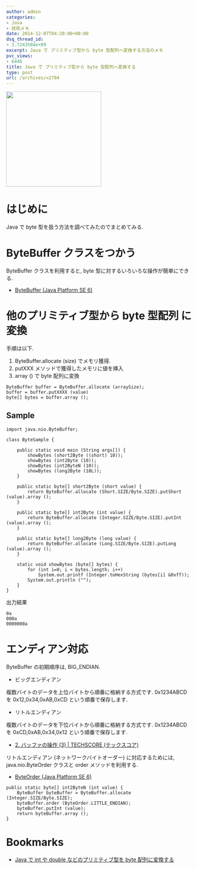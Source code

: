 ```yaml
---
author: admin
categories:
- Java
- 技術メモ
date: 2014-12-07T04:20:00+00:00
dsq_thread_id:
- 3.7243584e+09
excerpt: Java で プリミティブ型から byte 型配列へ変換する方法のメモ
pvc_views:
- 6446
title: Java で プリミティブ型から byte 型配列へ変換する
type: post
url: /archives/=2784
---
```


<a href="https://futurismo.biz/wp-content/uploads/java.png"><img alt="" src="https://futurismo.biz/wp-content/uploads/java.png" width="256" height="256" /></a>

はじめに
========

Java で byte 型を扱う方法を調べてみたのでまとめてみる.

ByteBuffer クラスをつかう
=========================

ByteBuffer クラスを利用すると, byte
型に対するいろいろな操作が簡単にできる.

-   [ByteBuffer (Java Platform
    SE 6)](https://docs.oracle.com/javase/jp/6/api/java/nio/ByteBuffer.html)

他のプリミティブ型から byte 型配列 に変換
=========================================

手順は以下.

1.  ByteBuffer.allocate (size) でメモリ獲得.
2.  putXXX メソッドで獲得したメモリに値を挿入
3.  array () で byte 配列に変換

``` {.java}
ByteBuffer buffer = ByteBuffer.allocate (arraySize);
buffer = buffer.putXXXX (value)
byte[] bytes = buffer.array ();
```

Sample
------

``` {.java}
import java.nio.ByteBuffer;

class ByteSample {

    public static void main (String args[]) {
        showBytes (short2Byte ((short) 10));
        showBytes (int2Byte (10));      
        showBytes (int2ByteN (10));
        showBytes (long2Byte (10L));        
    }

    public static byte[] short2Byte (short value) {
        return ByteBuffer.allocate (Short.SIZE/Byte.SIZE).putShort (value).array ();
    }

    public static byte[] int2Byte (int value) {
        return ByteBuffer.allocate (Integer.SIZE/Byte.SIZE).putInt (value).array ();
    }

    public static byte[] long2Byte (long value) {
        return ByteBuffer.allocate (Long.SIZE/Byte.SIZE).putLong (value).array ();
    }

    static void showBytes (byte[] bytes) {
        for (int i=0; i < bytes.length; i++)
            System.out.printf (Integer.toHexString (bytes[i] &0xff));           
        System.out.println ("");
    }
}
```

出力結果

``` {.bash}
0a
000a
0000000a
```

エンディアン対応
================

ByteBuffer の初期順序は, BIG\_ENDIAN.

-   ビッグエンディアン

複数バイトのデータを上位バイトから順番に格納する方式です. 0x1234ABCD を
0x12,0x34,0xAB,0xCD という順番で保存します.

-   リトルエンディアン

複数バイトのデータを下位バイトから順番に格納する方式です. 0x1234ABCD を
0xCD,0xAB,0x34,0x12 という順番で保存します.

-   [2. バッファの操作 (3) | TECHSCORE
    (テックスコア)](https://www.techscore.com/tech/Java/JavaSE/NIO/2-3/)

リトルエンディアン (ネットワークバイトオーダー) に対応するためには,
java.nio.ByteOrder クラスと order メソッドを利用する.

-   [ByteOrder (Java Platform
    SE 6)](https://docs.oracle.com/javase/jp/6/api/java/nio/ByteOrder.html)

``` {.java}
public static byte[] int2ByteN (int value) {
    ByteBuffer byteBuffer = ByteBuffer.allocate (Integer.SIZE/Byte.SIZE);
    byteBuffer.order (ByteOrder.LITTLE_ENDIAN);
    byteBuffer.putInt (value);
    return byteBuffer.array ();
}
```

Bookmarks
=========

-   [Java で int や double などのプリミティブ型を byte
    配列に変換する](https://lifeofsnufkin.blog63.fc2.com/blog-entry-354.html#)

